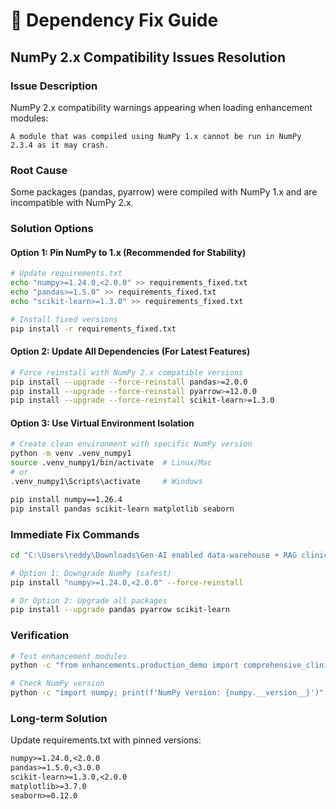 # 🔧 Dependency Fix Guide
## NumPy 2.x Compatibility Issues Resolution

### **Issue Description**
NumPy 2.x compatibility warnings appearing when loading enhancement modules:
```
A module that was compiled using NumPy 1.x cannot be run in NumPy 2.3.4 as it may crash.
```

### **Root Cause**
Some packages (pandas, pyarrow) were compiled with NumPy 1.x and are incompatible with NumPy 2.x.

### **Solution Options**

#### **Option 1: Pin NumPy to 1.x (Recommended for Stability)**
```bash
# Update requirements.txt
echo "numpy>=1.24.0,<2.0.0" >> requirements_fixed.txt
echo "pandas>=1.5.0" >> requirements_fixed.txt
echo "scikit-learn>=1.3.0" >> requirements_fixed.txt

# Install fixed versions
pip install -r requirements_fixed.txt
```

#### **Option 2: Update All Dependencies (For Latest Features)**
```bash
# Force reinstall with NumPy 2.x compatible versions
pip install --upgrade --force-reinstall pandas>=2.0.0
pip install --upgrade --force-reinstall pyarrow>=12.0.0
pip install --upgrade --force-reinstall scikit-learn>=1.3.0
```

#### **Option 3: Use Virtual Environment Isolation**
```bash
# Create clean environment with specific NumPy version
python -m venv .venv_numpy1
source .venv_numpy1/bin/activate  # Linux/Mac
# or
.venv_numpy1\Scripts\activate     # Windows

pip install numpy==1.26.4
pip install pandas scikit-learn matplotlib seaborn
```

### **Immediate Fix Commands**
```bash
cd "C:\Users\reddy\Downloads\Gen-AI enabled data-warehouse + RAG clinical assistant\clinchat-rag"

# Option 1: Downgrade NumPy (safest)
pip install "numpy>=1.24.0,<2.0.0" --force-reinstall

# Or Option 2: Upgrade all packages
pip install --upgrade pandas pyarrow scikit-learn
```

### **Verification**
```bash
# Test enhancement modules
python -c "from enhancements.production_demo import comprehensive_clinical_analysis; print('✅ Enhancement modules loaded successfully')"

# Check NumPy version
python -c "import numpy; print(f'NumPy version: {numpy.__version__}')"
```

### **Long-term Solution**
Update requirements.txt with pinned versions:
```txt
numpy>=1.24.0,<2.0.0
pandas>=1.5.0,<3.0.0
scikit-learn>=1.3.0,<2.0.0
matplotlib>=3.7.0
seaborn>=0.12.0
```